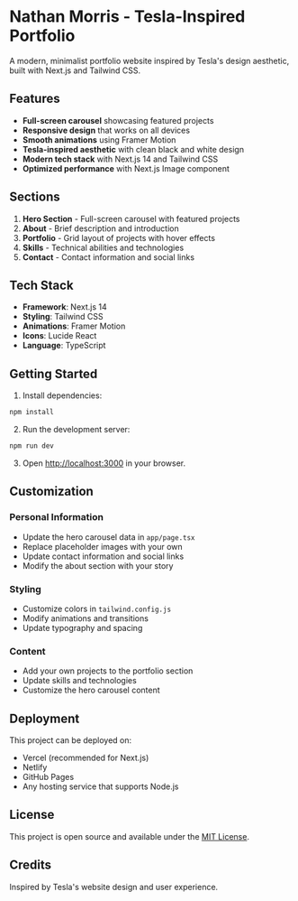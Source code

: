 # Nathan Morris - Tesla-Inspired Portfolio

A modern, minimalist portfolio website inspired by Tesla's design aesthetic, built with Next.js and Tailwind CSS.

## Features

- **Full-screen carousel** showcasing featured projects
- **Responsive design** that works on all devices
- **Smooth animations** using Framer Motion
- **Tesla-inspired aesthetic** with clean black and white design
- **Modern tech stack** with Next.js 14 and Tailwind CSS
- **Optimized performance** with Next.js Image component

## Sections

1. **Hero Section** - Full-screen carousel with featured projects
2. **About** - Brief description and introduction
3. **Portfolio** - Grid layout of projects with hover effects
4. **Skills** - Technical abilities and technologies
5. **Contact** - Contact information and social links

## Tech Stack

- **Framework**: Next.js 14
- **Styling**: Tailwind CSS
- **Animations**: Framer Motion
- **Icons**: Lucide React
- **Language**: TypeScript

## Getting Started

1. Install dependencies:
```bash
npm install
```

2. Run the development server:
```bash
npm run dev
```

3. Open [http://localhost:3000](http://localhost:3000) in your browser.

## Customization

### Personal Information
- Update the hero carousel data in `app/page.tsx`
- Replace placeholder images with your own
- Update contact information and social links
- Modify the about section with your story

### Styling
- Customize colors in `tailwind.config.js`
- Modify animations and transitions
- Update typography and spacing

### Content
- Add your own projects to the portfolio section
- Update skills and technologies
- Customize the hero carousel content

## Deployment

This project can be deployed on:
- Vercel (recommended for Next.js)
- Netlify
- GitHub Pages
- Any hosting service that supports Node.js

## License

This project is open source and available under the [MIT License](LICENSE).

## Credits

Inspired by Tesla's website design and user experience.